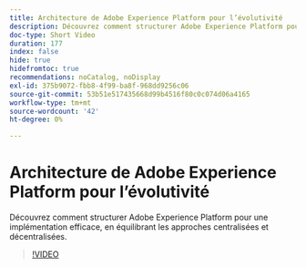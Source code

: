 ```yaml
---
title: Architecture de Adobe Experience Platform pour l’évolutivité
description: Découvrez comment structurer Adobe Experience Platform pour une implémentation efficace, en équilibrant les approches centralisées et décentralisées.
doc-type: Short Video
duration: 177
index: false
hide: true
hidefromtoc: true
recommendations: noCatalog, noDisplay
exl-id: 375b9072-fbb8-4f99-ba8f-968dd9256c06
source-git-commit: 53b51e517435668d99b4516f80c0c074d06a4165
workflow-type: tm+mt
source-wordcount: '42'
ht-degree: 0%

---
```


# Architecture de Adobe Experience Platform pour l’évolutivité

Découvrez comment structurer Adobe Experience Platform pour une implémentation efficace, en équilibrant les approches centralisées et décentralisées.

<!-- 62_S601_3442532_176_architecting-adobe-experience-platform-for-scalability -->
>[!VIDEO](https://video.tv.adobe.com/v/3458321/?learn=on&enablevpops=true)
